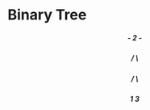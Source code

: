 <h1> Binary Tree </h1>

<h5 align="center">     - 2 -     </h5>
<h5 align="center">   /       \   </h5>
<h5 align="center">  /         \  </h5>
<h5 align="center">1             3 </h5>

